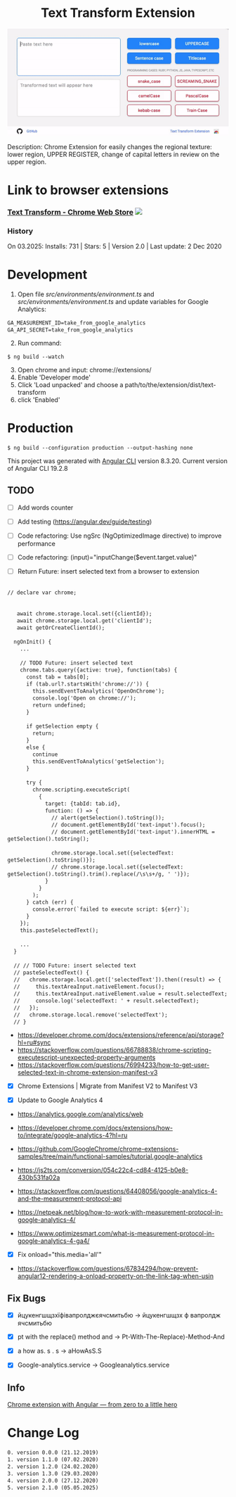 <div align="center">
  <h1>Text Transform Extension</h1>
  <img src="documents/preview.gif" alt='preview.gif'>
</div>

Description: Chrome Extension for easily changes the regional texture: lower region, UPPER REGISTER, change of capital letters in review on the upper region.

# Link to browser extensions

### [Text Transform - Chrome Web Store](https://chromewebstore.google.com/detail/text-transform/lngoloonfgohfhnpcgkfgnfikeedbhgg) <a href="https://chrome.google.com/webstore/detail/autoviewed/occcjmolphcfebdeichmoflmfgeefjef"><img src="https://raw.githubusercontent.com/alrra/browser-logos/master/src/chrome/chrome_48x48.png" width="24" /></a>

### History

On 03.2025: Installs: 731 | Stars: 5 | Version 2.0 | Last update: 2 Dec 2020


# Development

1. Open file *src/environments/environment.ts* and *src/environments/environment.ts* and update variables for Google Analytics:

```console
GA_MEASUREMENT_ID=take_from_google_analytics
GA_API_SECRET=take_from_google_analytics
```

2. Run command:

```console
$ ng build --watch
```

3. Open chrome and input: chrome://extensions/
4. Enable 'Developer mode'
5. Click 'Load unpacked' and choose a path/to/the/extension/dist/text-transform
6. click 'Enabled'

# Production

```console
$ ng build --configuration production --output-hashing none
```

This project was generated with [Angular CLI](https://github.com/angular/angular-cli) version 8.3.20. Current version of Angular CLI 19.2.8

[//]: # (## Development server)

[//]: # (Run `ng serve` for a dev server. Navigate to `http://localhost:4200/`. The app will automatically reload if you change any of the source files.)

[//]: # ()
[//]: # (## Build)

[//]: # ()
[//]: # (Run `ng build` to build the project. The build artifacts will be stored in the `dist/` directory. Use the `--prod` flag for a production build.)

## TODO

- [ ] Add words counter

- [ ] Add testing (https://angular.dev/guide/testing)

- [ ] Code refactoring: Use ngSrc (NgOptimizedImage directive) to improve performance

- [ ] Code refactoring: (input)="inputChange($event.target.value)"

- [ ] Return Future: insert selected text from a browser to extension

```angular

// declare var chrome;


   await chrome.storage.local.set({clientId});
   await chrome.storage.local.get('clientId');
   await getOrCreateClientId();
  
  ngOnInit() {
    ...
  
    // TODO Future: insert selected text
    chrome.tabs.query({active: true}, function(tabs) {
      const tab = tabs[0];
      if (tab.url?.startsWith('chrome://')) {
        this.sendEventToAnalytics('OpenOnChrome');
        console.log('Open on chrome://');
        return undefined;
      }
      
      if getSelection empty {
        return;
      }
      else { 
        continue
        this.sendEventToAnalytics('getSelection');
      }
      
      try {
        chrome.scripting.executeScript(
          {
            target: {tabId: tab.id},
            function: () => {
              // alert(getSelection().toString());
              // document.getElementById('text-input').focus();
              // document.getElementById('text-input').innerHTML = getSelection().toString();

              chrome.storage.local.set({selectedText: getSelection().toString()});
              // chrome.storage.local.set({selectedText: getSelection().toString().trim().replace(/\s\s+/g, ' ')});
            }
          }
        );
      } catch (err) {
        console.error(`failed to execute script: ${err}`);
      }
    });
    this.pasteSelectedText();
    
    ...
  }

  // // TODO Future: insert selected text
  // pasteSelectedText() {
  //   chrome.storage.local.get(['selectedText']).then((result) => {
  //     this.textAreaInput.nativeElement.focus();
  //     this.textAreaInput.nativeElement.value = result.selectedText;
  //     console.log('selectedText: ' + result.selectedText);
  //   });
  //   chrome.storage.local.remove('selectedText');
  // }

```

- https://developer.chrome.com/docs/extensions/reference/api/storage?hl=ru#sync
- https://stackoverflow.com/questions/66788838/chrome-scripting-executescript-unexpected-property-arguments
- https://stackoverflow.com/questions/76994233/how-to-get-user-selected-text-in-chrome-extension-manifest-v3

- [x] Chrome Extensions | Migrate from Manifest V2 to Manifest V3  

- [x] Update to Google Analytics 4
- https://analytics.google.com/analytics/web
- https://developer.chrome.com/docs/extensions/how-to/integrate/google-analytics-4?hl=ru
- https://github.com/GoogleChrome/chrome-extensions-samples/tree/main/functional-samples/tutorial.google-analytics
- https://js2ts.com/conversion/054c22c4-cd84-4125-b0e8-430b531fa02a
- https://stackoverflow.com/questions/64408056/google-analytics-4-and-the-measurement-protocol-api

- https://netpeak.net/blog/how-to-work-with-measurement-protocol-in-google-analytics-4/
- https://www.optimizesmart.com/what-is-measurement-protocol-in-google-analytics-4-ga4/

- [x] Fix onload="this.media='all'"
- https://stackoverflow.com/questions/67834294/how-prevent-angular12-rendering-a-onload-property-on-the-link-tag-when-usin


## Fix Bugs 

- [x] йцукенгшщзхїфівапролджєячсмитьбю → йцукенгшщзх ф вапролдж ячсмитьбю

- [x] pt with the replace() method and → Pt-With-The-Replace)-Method-And

- [x] a how as. s . s → aHowAsS.S

- [x] Google-analytics.service -> Googleanalytics.service

## Info
[Chrome extension with Angular — from zero to a little hero](https://medium.com/angular-in-depth/chrome-extension-with-angular-why-and-how-778200b87575)

# Change Log

```console
0. version 0.0.0 (21.12.2019)
1. version 1.1.0 (07.02.2020)
2. version 1.2.0 (24.02.2020)
3. version 1.3.0 (29.03.2020)
4. version 2.0.0 (27.12.2020)
5. version 2.1.0 (05.05.2025)
```
